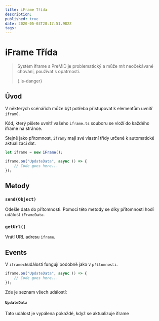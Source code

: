 ```yaml
---
title: iFrame Třída
description:
published: true
date: 2020-05-03T20:17:51.982Z
tags:
---
```


# iFrame Třída
> Systém iframe s PreMiD je problematický a může mít neočekávané chování, používat s opatrností. 
> 
> {.is-danger}

## Úvod

V některých scénářích může být potřeba přistupovat k elementům uvnitř `iframů`.

Kód, který píšete uvnitř vašeho `iframe.ts` souboru se vloží do každého iframe na stránce.

Stejně jako přítomnost, `iframy` mají své vlastní třídy určené k automatické aktualizaci dat.

```typescript
let iframe = new iFrame();

iframe.on("UpdateData", async () => {
    // Code goes here...
});
```

## Metody

### `send(Object)`
Odešle data do přítomnosti. Pomocí této metody se díky přítomnosti hodí událost `iFrameData`.

### `getUrl()`
Vrátí URL adresu `iframe`.

## Events
V `iframech`události fungují podobně jako v `přítomnosti`.

```typescript
iframe.on("UpdateData", async () => {
    // Code goes here...
});
```

Zde je seznam všech událostí:

#### `UpdateData`

Tato událost je vypálena pokaždé, když se aktualizuje iframe